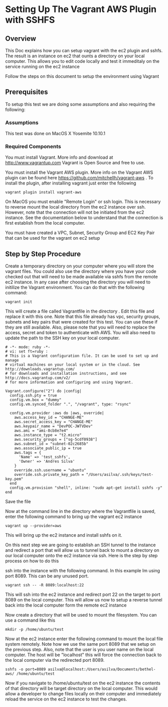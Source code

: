 # Setting Up The Vagrant AWS Plugin with SSHFS 

## Overview
This Doc explains how you can setup vagrant with the ec2 plugin and sshfs. The result is an instance on ec2 that ounts a directory on your local computer. This allows you to edit code locally and test it immeditaly on the service running on the ec2 instance


Follow the steps on this document to setup the environment using Vagrant

## Prerequisites 
To setup this test we are doing some assumptions and also requiring the following:

### Assumptions 

This test was done on MacOS X Yosemite 10.10.1

### Required Components

You must install Vagrant. More info and download at http://www.vagrantup.com Vagrant is Open Source and free to use.

You must install the Vagrant AWS plugin. More info on the Vagrant AWS plugin can be found here https://github.com/mitchellh/vagrant-aws . To install the plugin, after installing vagrant just enter the following

```
vagrant plugin install vagrant-aws
```

On MacOS you must enable "Remote Login" or ssh login. This is necessary to reverse mount the local directory from the ec2 instance over ssh. However, note that the connection will not be initiated from the ec2 instance. See the documentation below to understand that the connection is first establish from the local computer. 

You must have created a VPC, Subnet, Security Group and EC2 Key Pair that can be used for the vagrant on ec2 setup

## Step by Step Procedure

Create a temporary directory on your computer where you will store the vagrant files. You could also use the directory where you have your code checked out that will need to be made available via sshfs from the remote ec2 instance. In any case after choosing the directory you will need to initilize the Vagrant environment. You can do that with the following command:
```
vagrant init
```

This will create a file called Vagrantfile in the directory . Edit this file and replace it with this one. Note that this file already has vpc, security groups, subnets and key pairs that were created for this test. You can use these if they are still available. Also, please note that you will need to replace the access, secret and token to authenticate with AWS. You will also need to update the path to the SSH key on your local computer. 

```
# -*- mode: ruby -*-
# vi: set ft=ruby :
# This is a Vagrant configuration file. It can be used to set up and manage
# virtual machines on your local system or in the cloud. See http://downloads.vagrantup.com/
# for downloads and installation instructions, and see http://docs.vagrantup.com/v2/
# for more information and configuring and using Vagrant.

Vagrant.configure("2") do |config|
  config.ssh.pty = true
  config.vm.box = "dummy"
  config.vm.synced_folder ".", "/vagrant", type: "rsync"

  config.vm.provider :aws do |aws, override|
    aws.access_key_id = "CHANGE-ME"
    aws.secret_access_key = "CHANGE-ME"
    aws.keypair_name = "DevPOC-JWTVDev"
    aws.ami = "ami-8cb8e7e4"
    aws.instance_type = "t2.micro"
    aws.security_groups = ["sg-5cdf0938"]
    aws.subnet_id = "subnet-02c2685b"
    aws.associate_public_ip = true
    aws.tags = {
      'Name' => 'test_sshfs',
      'Owner' => 'Andres Silva'
    }
    override.ssh.username = "ubuntu"
    override.ssh.private_key_path = "/Users/asilva/.ssh/keys/test-key.pem"
  end
  config.vm.provision "shell", inline: "sudo apt-get install sshfs -y"
end
```

Save the file

Now at the command line in the directory where the Vagrantfile is saved, enter the following command to bring up the vagrant ec2 instance

```
vagrant up --provider=aws
```

This will bring up the ec2 instance and install sshfs on it.

On this next step we are going to establish an SSH tunnel to the instance and redirect a port that will allow us to tunnel back to mount a directory on our local computer onto the ec2 instance via ssh. Here is the step by step process on how to do this

ssh into the instance with the following command. In this example Im using port 8089. This can be any unused port. 

```
vagrant ssh -- -R 8089:localhost:22
```

This will ssh into the ec2 instance and redirect port 22 on the target to port 8089 on the local computer. This will allow us now to setup a reverse tunnel back into the local computer form the remote ec2 instance

Now create a directory that will be used to mount the filesystem. You can use a command like this

```
mkdir -p /home/ubuntu/test
```

Now at the ec2 instance enter the following command to mount the local file system remotely. Note how we use the same port 8089 that we setup on the previous step. Also, note that the user is you user name on the local computer. The host will be "localhost" this will force the connection back to the local computer via the redirected port 8089. 

```
sshfs -o port=8089 asilva@localhost:/Users/asilva/Documents/bethel-aws/ /home/ubuntu/test
```

Now if you navigate to /home/ubuntu/test on the ec2 instance the contents of that directory will be target directory on the local computer. This would allow a developer to change files locally on their computer and immediately reload the service on the ec2 instance to test the changes. 
